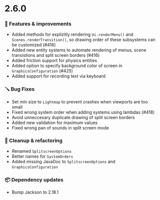 # 2.6.0

### 🚀 Features & improvements

- Added methods for explizitly rendering `Ui.renderMenu()` and `Scenes.renderTransition()`, so drawing order of these subsystems can be customized (#416)
- Added new entity systems to automate rendering of menus, scene transistions and split screen borders (#416)
- Added friction support for physics entities
- Added option to specify background color of screen in `GraphicsConfiguration` (#425)
- Added support for recording text via keyboard

### 🪛 Bug Fixes

- Set min size to `Lightmap` to prevent crashes when viewports are too small
- Fixed wrong system order when adding systems using lambdas (#418)
- Avoid unneccesary duplicate drawing of split screen borders
- Added new validation for maximum values
- Fixed wrong pan of sounds in split screen mode

### 🧽 Cleanup & refactoring

- Renamed `SplitscreenOptions`
- Better names for `SystemOrders`
- Added missing JavaDoc to `SplitscreenOptions` and `GraphicsConfiguration`

### 📦 Dependency updates

- Bump Jackson to 2.18.1
